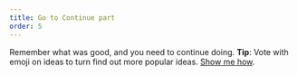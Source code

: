 ```yaml
---
title: Go to Continue part
order: 5
---
```


Remember what was good, and you need to continue doing.
**Tip**: Vote with emoji on ideas to turn find out more popular ideas. [Show me how]().
